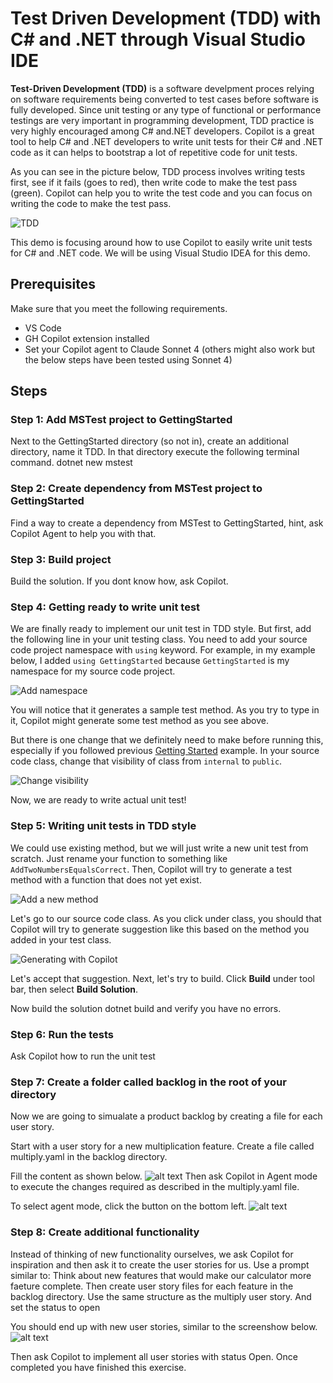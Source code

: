 
# Test Driven Development (TDD) with C# and .NET through Visual Studio IDE

**Test-Driven Development (TDD)** is a software develpment proces relying on software requirements being converted to test cases before software is fully developed. Since unit testing or any type of functional or performance testings are very important in programming development, TDD practice is very highly encouraged among C# and.NET developers. Copilot is a great tool to help C# and .NET developers to write unit tests for their C# and .NET code as it can helps to bootstrap a lot of repetitive code for unit tests.

As you can see in the picture below, TDD process involves writing tests first, see if it fails (goes to red), then write code to make the test pass (green). Copilot can help you to write the test code and you can focus on writing the code to make the test pass.

![TDD](./images/tdd.jpg)

This demo is focusing around how to use Copilot to easily write unit tests for C# and .NET code. We will be using Visual Studio IDEA for this demo.

## Prerequisites

Make sure that you meet the following requirements.

- VS Code 
- GH Copilot extension installed
- Set your Copilot agent to Claude Sonnet 4 (others might also work but the below steps have been tested using Sonnet 4)

## Steps

### Step 1: Add MSTest project to GettingStarted
Next to the GettingStarted directory (so not in), create an additional directory, name it TDD. In that directory execute the following terminal command. dotnet new mstest

### Step 2: Create dependency from MSTest project to GettingStarted
Find a way to create a dependency from MSTest to GettingStarted, hint, ask Copilot Agent to help you with that.

### Step 3: Build project

Build the solution. If you dont know how, ask Copilot.

### Step 4: Getting ready to write unit test

We are finally ready to implement our unit test in TDD style. But first, add the following line in your unit testing class. You need to add your source code project namespace with `using` keyword. For example, in my example below, I added `using GettingStarted` because `GettingStarted` is my namespace for my source code project.

![Add namespace](./images/16_AddClass.jpg)

You will notice that it generates a sample test method. As you try to type in it, Copilot might generate some test method as you see above.

But there is one change that we definitely need to make before running this, especially if you followed previous [Getting Started](../GettingStarted/) example. In your source code class, change that visibility of class from `internal` to `public`.

![Change visibility](./images/17_ExistingFunction.jpg)

Now, we are ready to write actual unit test!

### Step 5: Writing unit tests in TDD style

We could use existing method, but we will just write a new unit test from scratch. Just rename your function to something like `AddTwoNumbersEqualsCorrect`. Then, Copilot will try to generate a test method with a function that does not yet exist.

![Add a new method](./images/18_NewTest.jpg)

Let's go to our source code class. As you click under class, you should that Copilot will try to generate suggestion like this based on the method you added in your test class.

![Generating with Copilot](./images/19_GenerateFunction.jpg)

Let's accept that suggestion. Next, let's try to build. Click **Build** under tool bar, then select **Build Solution**.

Now build the solution dotnet build and verify you have no errors.

### Step 6: Run the tests
Ask Copilot how to run the unit test

### Step 7: Create a folder called backlog in the root of your directory
Now we are going to simualate a product backlog by creating a file for each user story.

Start with a user story for a new multiplication feature.
Create a file called multiply.yaml in the backlog directory.

Fill the content as shown below.
![alt text](image.png)
Then ask Copilot in Agent mode to execute the changes required as described in the multiply.yaml file.

To select agent mode, click the button on the bottom left.
![alt text](image-2.png) 

### Step 8: Create additional functionality
Instead of thinking of new functionality ourselves, we ask Copilot for inspiration and then ask it to create the user stories for us.
Use a prompt similar to:
Think about new features that would make our calculator more faeture complete. Then create user story files for each feature in the backlog directory. Use the same structure as the multiply user story. And set the status to open

You should end up with new user stories, similar to the screenshow below.
![alt text](image-1.png)

Then ask Copilot to implement all user stories with status Open. Once completed you have finished this exercise.
